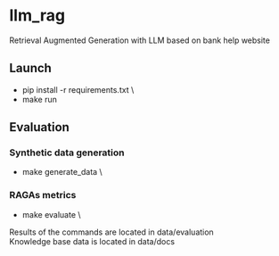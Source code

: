 # llm_rag
Retrieval Augmented Generation with LLM based on bank help website

## Launch
- pip install -r requirements.txt \
- make run

## Evaluation
### Synthetic data generation
- make generate_data \

### RAGAs metrics
- make evaluate \

Results of the commands are located in data/evaluation \
Knowledge base data is located in data/docs

